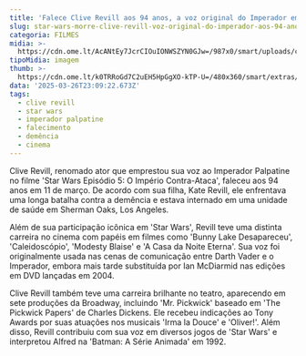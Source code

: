 ```yaml
---
title: 'Falece Clive Revill aos 94 anos, a voz original do Imperador em Star Wars'
slug: star-wars-morre-clive-revill-voz-original-do-imperador-aos-94-anos
categoria: FILMES
midia: >-
  https://cdn.ome.lt/AcANtEy7JcrCIOuIONWSZYN0GJw=/987x0/smart/uploads/conteudo/fotos/Design_sem_nome_-_2025-03-26T193139.367.png
tipoMidia: imagem
thumb: >-
  https://cdn.ome.lt/k0TRRoGd7C2uEH5HpGgXO-kTP-U=/480x360/smart/extras/conteudos/ghnewsok-OK-5464559-679ade04.png
data: '2025-03-26T23:09:22.673Z'
tags:
  - clive revill
  - star wars
  - imperador palpatine
  - falecimento
  - demência
  - cinema
---
```


Clive Revill, renomado ator que emprestou sua voz ao Imperador Palpatine no filme 'Star Wars Episódio 5: O Império Contra-Ataca', faleceu aos 94 anos em 11 de março. De acordo com sua filha, Kate Revill, ele enfrentava uma longa batalha contra a demência e estava internado em uma unidade de saúde em Sherman Oaks, Los Angeles.

Além de sua participação icônica em 'Star Wars', Revill teve uma distinta carreira no cinema com papéis em filmes como 'Bunny Lake Desapareceu', 'Caleidoscópio', 'Modesty Blaise' e 'A Casa da Noite Eterna'. Sua voz foi originalmente usada nas cenas de comunicação entre Darth Vader e o Imperador, embora mais tarde substituída por Ian McDiarmid nas edições em DVD lançadas em 2004.

Clive Revill também teve uma carreira brilhante no teatro, aparecendo em sete produções da Broadway, incluindo 'Mr. Pickwick' baseado em 'The Pickwick Papers' de Charles Dickens. Ele recebeu indicações ao Tony Awards por suas atuações nos musicais 'Irma la Douce' e 'Oliver!'. Além disso, Revill contribuiu com sua voz em diversos jogos de 'Star Wars' e interpretou Alfred na 'Batman: A Série Animada' em 1992.
